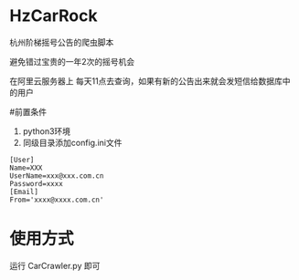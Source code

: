 # HzCarRock

杭州阶梯摇号公告的爬虫脚本  

避免错过宝贵的一年2次的摇号机会  

在阿里云服务器上 每天11点去查询，如果有新的公告出来就会发短信给数据库中的用户 

#前置条件
1. python3环境
2. 同级目录添加config.ini文件
```
[User]
Name=XXX
UserName=xxx@xxx.com.cn
Password=xxxx
[Email]
From='xxxx@xxxx.com.cn'
```

# 使用方式
运行 CarCrawler.py 即可
